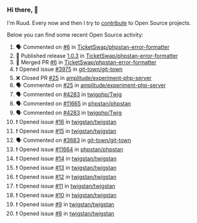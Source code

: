 ### Hi there, 👋

I'm Ruud. Every now and then I try to [contribute](https://github.com/pulls?q=+is%3Apr+author%3Aruudk+archived%3Afalse+is%3Apublic+) to Open Source projects.

Below you can find some recent Open Source activity:

<!--START_SECTION:activity-->
1. 🗣 Commented on [#6](https://github.com/TicketSwap/phpstan-error-formatter/pull/6#issuecomment-2341546647) in [TicketSwap/phpstan-error-formatter](https://github.com/TicketSwap/phpstan-error-formatter)
2. 🚀 Published release [1.0.3](https://github.com/TicketSwap/phpstan-error-formatter/releases/tag/1.0.3) in [TicketSwap/phpstan-error-formatter](https://github.com/TicketSwap/phpstan-error-formatter)
3. 🎉 Merged PR [#6](https://github.com/TicketSwap/phpstan-error-formatter/pull/6) in [TicketSwap/phpstan-error-formatter](https://github.com/TicketSwap/phpstan-error-formatter)
4. ❗ Opened issue [#3975](https://github.com/git-town/git-town/issues/3975) in [git-town/git-town](https://github.com/git-town/git-town)
5. ❌ Closed PR [#25](https://github.com/amplitude/experiment-php-server/pull/25) in [amplitude/experiment-php-server](https://github.com/amplitude/experiment-php-server)
6. 🗣 Commented on [#25](https://github.com/amplitude/experiment-php-server/pull/25#issuecomment-2340137616) in [amplitude/experiment-php-server](https://github.com/amplitude/experiment-php-server)
7. 🗣 Commented on [#4283](https://github.com/twigphp/Twig/pull/4283#issuecomment-2339919718) in [twigphp/Twig](https://github.com/twigphp/Twig)
8. 🗣 Commented on [#11665](https://github.com/phpstan/phpstan/issues/11665#issuecomment-2339842134) in [phpstan/phpstan](https://github.com/phpstan/phpstan)
9. 🗣 Commented on [#4283](https://github.com/twigphp/Twig/pull/4283#issuecomment-2339816278) in [twigphp/Twig](https://github.com/twigphp/Twig)
10. ❗ Opened issue [#16](https://github.com/twigstan/twigstan/issues/16) in [twigstan/twigstan](https://github.com/twigstan/twigstan)
11. ❗ Opened issue [#15](https://github.com/twigstan/twigstan/issues/15) in [twigstan/twigstan](https://github.com/twigstan/twigstan)
12. 🗣 Commented on [#3683](https://github.com/git-town/git-town/issues/3683#issuecomment-2337990456) in [git-town/git-town](https://github.com/git-town/git-town)
13. ❗ Opened issue [#11664](https://github.com/phpstan/phpstan/issues/11664) in [phpstan/phpstan](https://github.com/phpstan/phpstan)
14. ❗ Opened issue [#14](https://github.com/twigstan/twigstan/issues/14) in [twigstan/twigstan](https://github.com/twigstan/twigstan)
15. ❗ Opened issue [#13](https://github.com/twigstan/twigstan/issues/13) in [twigstan/twigstan](https://github.com/twigstan/twigstan)
16. ❗ Opened issue [#12](https://github.com/twigstan/twigstan/issues/12) in [twigstan/twigstan](https://github.com/twigstan/twigstan)
17. ❗ Opened issue [#11](https://github.com/twigstan/twigstan/issues/11) in [twigstan/twigstan](https://github.com/twigstan/twigstan)
18. ❗ Opened issue [#10](https://github.com/twigstan/twigstan/issues/10) in [twigstan/twigstan](https://github.com/twigstan/twigstan)
19. ❗ Opened issue [#9](https://github.com/twigstan/twigstan/issues/9) in [twigstan/twigstan](https://github.com/twigstan/twigstan)
20. ❗ Opened issue [#8](https://github.com/twigstan/twigstan/issues/8) in [twigstan/twigstan](https://github.com/twigstan/twigstan)
<!--END_SECTION:activity-->
